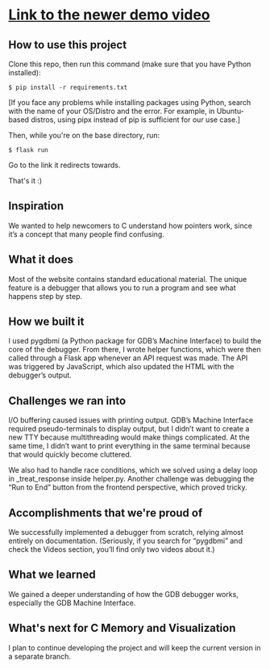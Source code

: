 # [Link to the newer demo video](https://www.reddit.com/r/developersIndia/comments/1n6w0ao/for_a_hackathon_made_a_c_debugger_frontend_in_an/)

## How to use this project

Clone this repo, then run this command (make sure that you have Python installed):

`$ pip install -r requirements.txt`

[If you face any problems while installing packages using Python, search with the name of your OS/Distro and the error. For example, in Ubuntu-based distros, using pipx instead of pip is sufficient for our use case.]

Then, while you're on the base directory, run:

`$ flask run`

Go to the link it redirects towards.

That's it :)

## Inspiration

We wanted to help newcomers to C understand how pointers work, since it’s a concept that many people find confusing.

## What it does

Most of the website contains standard educational material. The unique feature is a debugger that allows you to run a program and see what happens step by step.

## How we built it

I used pygdbmi (a Python package for GDB’s Machine Interface) to build the core of the debugger. From there, I wrote helper functions, which were then called through a Flask app whenever an API request was made. The API was triggered by JavaScript, which also updated the HTML with the debugger’s output.

## Challenges we ran into

I/O buffering caused issues with printing output. GDB’s Machine Interface required pseudo-terminals to display output, but I didn’t want to create a new TTY because multithreading would make things complicated. At the same time, I didn’t want to print everything in the same terminal because that would quickly become cluttered.

We also had to handle race conditions, which we solved using a delay loop in _treat_response inside helper.py. Another challenge was debugging the “Run to End” button from the frontend perspective, which proved tricky.

## Accomplishments that we're proud of

We successfully implemented a debugger from scratch, relying almost entirely on documentation. (Seriously, if you search for “pygdbmi” and check the Videos section, you’ll find only two videos about it.)

## What we learned

We gained a deeper understanding of how the GDB debugger works, especially the GDB Machine Interface.

## What's next for C Memory and Visualization

I plan to continue developing the project and will keep the current version in a separate branch.


